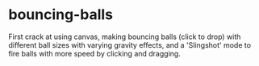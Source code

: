 # bouncing-balls
First crack at using canvas, making bouncing balls (click to drop) with different ball sizes with varying gravity effects, and a 'Slingshot' mode to fire balls with more speed by clicking and dragging.
